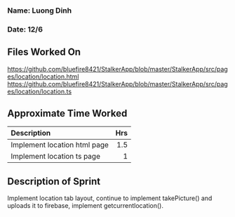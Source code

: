 
### Name: Luong Dinh
### Date: 12/6

## Files Worked On
https://github.com/bluefire8421/StalkerApp/blob/master/StalkerApp/src/pages/location/location.html
https://github.com/bluefire8421/StalkerApp/blob/master/StalkerApp/src/pages/location/location.ts

## Approximate Time Worked

| Description                             | Hrs  |
| :---------------------------------------| ---: |
| Implement location html page            | 1.5  |
| Implement location ts page              | 1    |

## Description of Sprint
Implement location tab layout, continue to implement takePicture() and uploads it to firebase, 
implement getcurrentlocation().
